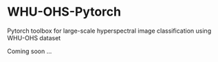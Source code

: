 # WHU-OHS-Pytorch
Pytorch toolbox for large-scale hyperspectral image classification using WHU-OHS dataset

Coming soon ...
